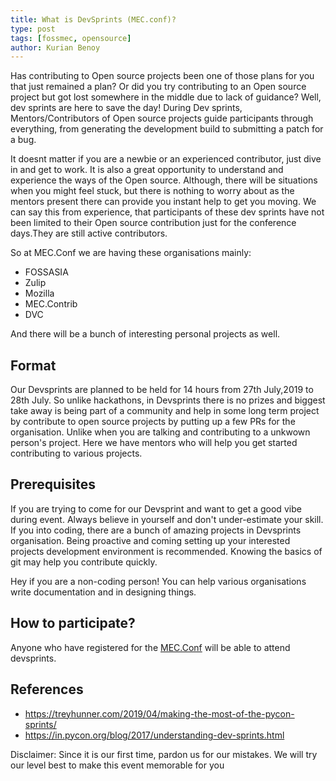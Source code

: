 ```yaml
---
title: What is DevSprints (MEC.conf)?
type: post
tags: [fossmec, opensource]
author: Kurian Benoy
---
```


Has contributing to Open source projects been one of those plans for you that just remained a plan? Or did you try contributing to an Open source project but got lost somewhere in the middle due to
lack of guidance? Well, dev sprints are here to save the day! During Dev sprints, Mentors/Contributors of Open source projects guide participants through everything, from generating the development
build to submitting a patch for a bug.

It doesnt matter if you are a newbie or an experienced contributor, just dive in and get to work. It is also a great opportunity to understand and experience the ways of the Open source. Although, there
will be situations when you might feel stuck, but there is nothing to worry about as the mentors present there can provide you instant help to get you moving. We can say this from experience,
that participants of these dev sprints have not been limited to their Open source contribution just for the conference days.They are still active contributors.

So at MEC.Conf we are having these organisations mainly:

-  FOSSASIA
-  Zulip
-  Mozilla
-  MEC.Contrib
-  DVC

And there will be a bunch of interesting personal projects as well.

## Format

Our Devsprints are planned to be held for 14 hours from 27th July,2019 to 28th July. So unlike hackathons, in Devsprints there is no prizes and biggest take away is  being part of a community and help in some long term project by contribute to open source projects by putting up a few PRs for the organisation. Unlike when you are talking and contributing to a unkwown person's project. Here we have mentors who will help you get started contributing to various projects.

## Prerequisites

If you are trying to come for our Devsprint and want to get a good vibe during event. Always believe in yourself and don't under-estimate your skill. If you into coding, there are a bunch of amazing projects in Devsprints organisation. Being proactive and coming setting up your interested projects development environment is recommended. Knowing the basics of git may help you contribute quickly.

Hey if you are a non-coding person! You can help various organisations write documentation and in designing things.

## How to participate?

Anyone who have registered for the [MEC.Conf](https://conf.mec.dev/) will be able to attend devsprints.

## References

- https://treyhunner.com/2019/04/making-the-most-of-the-pycon-sprints/
- https://in.pycon.org/blog/2017/understanding-dev-sprints.html


Disclaimer: Since it is our first time, pardon us for our mistakes. We will try our level best to make this event memorable for you
